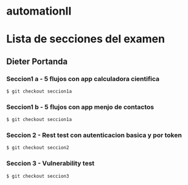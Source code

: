 # automationII
# Lista de secciones del examen
## Dieter Portanda


### Seccion1 a - 5 flujos con app calculadora cientifica
```sh
$ git checkout seccion1a
```
### Seccion1 b - 5 flujos con app menjo de contactos
```sh
$ git checkout seccion1a
```
### Seccion 2 - Rest test con autenticacion basica y por token
```sh
$ git checkout seccion2
```
### Seccion 3 - Vulnerability test
```sh
$ git checkout seccion3
```
